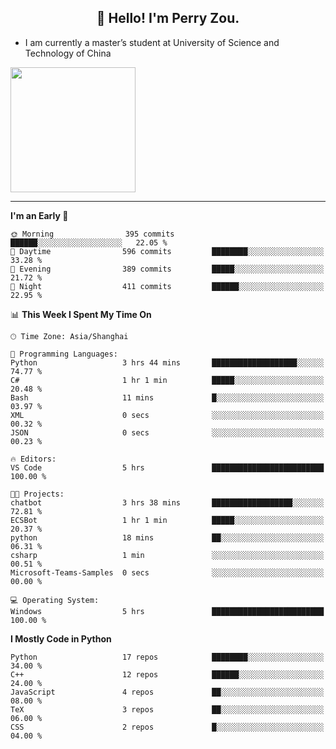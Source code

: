 <h2 align="center">👋 Hello! I'm Perry Zou.</h2>

- I am currently a master’s student at University of Science and Technology of China

<img height=200 align="center" src="https://github-readme-stats.vercel.app/api?username=zonepg" />

-------

<!--START_SECTION:waka-->
**I'm an Early 🐤** 

```text
🌞 Morning                395 commits         ██████░░░░░░░░░░░░░░░░░░░   22.05 % 
🌆 Daytime                596 commits         ████████░░░░░░░░░░░░░░░░░   33.28 % 
🌃 Evening                389 commits         █████░░░░░░░░░░░░░░░░░░░░   21.72 % 
🌙 Night                  411 commits         ██████░░░░░░░░░░░░░░░░░░░   22.95 % 
```


📊 **This Week I Spent My Time On** 

```text
🕑︎ Time Zone: Asia/Shanghai

💬 Programming Languages: 
Python                   3 hrs 44 mins       ███████████████████░░░░░░   74.77 % 
C#                       1 hr 1 min          █████░░░░░░░░░░░░░░░░░░░░   20.48 % 
Bash                     11 mins             █░░░░░░░░░░░░░░░░░░░░░░░░   03.97 % 
XML                      0 secs              ░░░░░░░░░░░░░░░░░░░░░░░░░   00.32 % 
JSON                     0 secs              ░░░░░░░░░░░░░░░░░░░░░░░░░   00.23 % 

🔥 Editors: 
VS Code                  5 hrs               █████████████████████████   100.00 % 

🐱‍💻 Projects: 
chatbot                  3 hrs 38 mins       ██████████████████░░░░░░░   72.81 % 
ECSBot                   1 hr 1 min          █████░░░░░░░░░░░░░░░░░░░░   20.37 % 
python                   18 mins             ██░░░░░░░░░░░░░░░░░░░░░░░   06.31 % 
csharp                   1 min               ░░░░░░░░░░░░░░░░░░░░░░░░░   00.51 % 
Microsoft-Teams-Samples  0 secs              ░░░░░░░░░░░░░░░░░░░░░░░░░   00.00 % 

💻 Operating System: 
Windows                  5 hrs               █████████████████████████   100.00 % 
```

**I Mostly Code in Python** 

```text
Python                   17 repos            ████████░░░░░░░░░░░░░░░░░   34.00 % 
C++                      12 repos            ██████░░░░░░░░░░░░░░░░░░░   24.00 % 
JavaScript               4 repos             ██░░░░░░░░░░░░░░░░░░░░░░░   08.00 % 
TeX                      3 repos             ██░░░░░░░░░░░░░░░░░░░░░░░   06.00 % 
CSS                      2 repos             █░░░░░░░░░░░░░░░░░░░░░░░░   04.00 % 
```




<!--END_SECTION:waka-->
